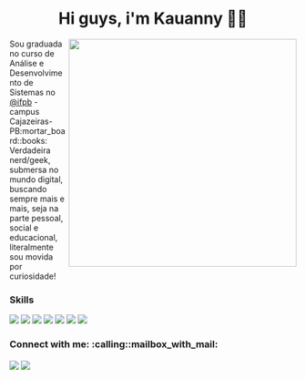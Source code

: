 <h1 align="center"> Hi guys, i'm Kauanny 👋🏻</h1>

<img src="https://user-images.githubusercontent.com/72564756/145278252-16cda3c1-4359-4aaf-826f-73c0d691d12e.png" min-width="400px" max-width="400px" width="400px" align="right" >

<p align="left">
  Sou graduada no curso de Análise e Desenvolvimento de Sistemas no <a href="https://www.instagram.com/ifpbcznaveia">@ifpb</a> - campus Cajazeiras-PB:mortar_board::books: <br>
 Verdadeira nerd/geek, submersa no mundo digital, buscando sempre mais e mais, seja na parte pessoal, social e educacional, literalmente sou movida por curiosidade!
</p>

<h3> Skills </h3>
<p align="left">
  <img src="https://img.shields.io/badge/C-00599C?style=for-the-badge&logo=c&logoColor=white">
  <img src="https://img.shields.io/badge/CSS3-1572B6?style=for-the-badge&logo=css3&logoColor=white">
  <img src="https://img.shields.io/badge/HTML5-E34F26?style=for-the-badge&logo=html5&logoColor=white">
  <img src="https://img.shields.io/badge/JavaScript-F7DF1E?style=for-the-badge&logo=javascript&logoColor=black">
  <img src="https://img.shields.io/badge/Git-E34F26?style=for-the-badge&logo=git&logoColor=white">
  <img src="https://img.shields.io/badge/React-blue?style=for-the-badge&logo=react&logoColor=white">
  <img src="https://img.shields.io/badge/Typescript-blue?style=for-the-badge&logo=react&logoColor=white">
</p>

<h3> Connect with me: :calling::mailbox_with_mail: </h3>
<p align="left">
  
  <a href="https://www.instagram.com/imkakau_/" target="blank">
  <img align="center" src="https://img.shields.io/badge/Instagram-E4405F?style=for-the-badge&logo=instagram&logoColor=white"/></a>
  
  <a href="https://www.linkedin.com/in/kauanny-vieira-3960561a5/" target="blank">
  <img align="center" src="https://img.shields.io/badge/LinkedIn-0077B5?style=for-the-badge&logo=linkedin&logoColor=white="/></a>

</p>


